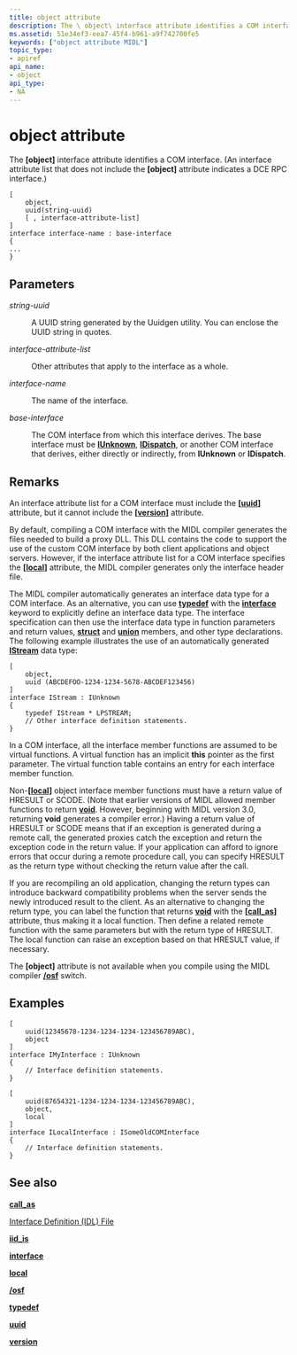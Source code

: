 ```yaml
---
title: object attribute
description: The \ object\ interface attribute identifies a COM interface.
ms.assetid: 51e34ef3-eea7-45f4-b961-a9f742700fe5
keywords: ["object attribute MIDL"]
topic_type:
- apiref
api_name:
- object
api_type:
- NA
---
```


# object attribute

The **\[object\]** interface attribute identifies a COM interface. (An interface attribute list that does not include the **\[object\]** attribute indicates a DCE RPC interface.)

``` syntax
[ 
    object, 
    uuid(string-uuid)
    [ , interface-attribute-list] 
] 
interface interface-name : base-interface
{
...    
}
```

## Parameters

<dl> <dt>

*string-uuid* 
</dt> <dd>

A UUID string generated by the Uuidgen utility. You can enclose the UUID string in quotes.

</dd> <dt>

*interface-attribute-list* 
</dt> <dd>

Other attributes that apply to the interface as a whole.

</dd> <dt>

*interface-name* 
</dt> <dd>

The name of the interface.

</dd> <dt>

*base-interface* 
</dt> <dd>

The COM interface from which this interface derives. The base interface must be [**IUnknown**](_com_iunknown), [**IDispatch**](ebbff4bc-36b2-4861-9efa-ffa45e013eb5), or another COM interface that derives, either directly or indirectly, from **IUnknown** or **IDispatch**.

</dd> </dl>

## Remarks

An interface attribute list for a COM interface must include the **\[**[**uuid**](uuid.md)**\]** attribute, but it cannot include the **\[**[**version**](version.md)**\]** attribute.

By default, compiling a COM interface with the MIDL compiler generates the files needed to build a proxy DLL. This DLL contains the code to support the use of the custom COM interface by both client applications and object servers. However, if the interface attribute list for a COM interface specifies the **\[**[**local**](local.md)**\]** attribute, the MIDL compiler generates only the interface header file.

The MIDL compiler automatically generates an interface data type for a COM interface. As an alternative, you can use [**typedef**](typedef.md) with the [**interface**](interface.md) keyword to explicitly define an interface data type. The interface specification can then use the interface data type in function parameters and return values, [**struct**](struct.md) and [**union**](union.md) members, and other type declarations. The following example illustrates the use of an automatically generated [**IStream**](https://msdn.microsoft.com/library/windows/desktop/aa380034) data type:

``` syntax
[
    object, 
    uuid (ABCDEFOO-1234-1234-5678-ABCDEF123456)
] 
interface IStream : IUnknown
{ 
    typedef IStream * LPSTREAM; 
    // Other interface definition statements.
}
```

In a COM interface, all the interface member functions are assumed to be virtual functions. A virtual function has an implicit **this** pointer as the first parameter. The virtual function table contains an entry for each interface member function.

Non-**\[**[**local**](local.md)**\]** object interface member functions must have a return value of HRESULT or SCODE. (Note that earlier versions of MIDL allowed member functions to return [**void**](void.md). However, beginning with MIDL version 3.0, returning **void** generates a compiler error.) Having a return value of HRESULT or SCODE means that if an exception is generated during a remote call, the generated proxies catch the exception and return the exception code in the return value. If your application can afford to ignore errors that occur during a remote procedure call, you can specify HRESULT as the return type without checking the return value after the call.

If you are recompiling an old application, changing the return types can introduce backward compatibility problems when the server sends the newly introduced result to the client. As an alternative to changing the return type, you can label the function that returns [**void**](void.md) with the **\[**[**call\_as**](call-as.md)**\]** attribute, thus making it a local function. Then define a related remote function with the same parameters but with the return type of HRESULT. The local function can raise an exception based on that HRESULT value, if necessary.

The **\[object\]** attribute is not available when you compile using the MIDL compiler [**/osf**](-osf.md) switch.

## Examples

``` syntax
[
    uuid(12345678-1234-1234-1234-123456789ABC), 
    object
] 
interface IMyInterface : IUnknown
{
    // Interface definition statements.
}

[
    uuid(87654321-1234-1234-1234-123456789ABC), 
    object, 
    local
] 
interface ILocalInterface : ISomeOldCOMInterface
{
    // Interface definition statements.
}
```

## See also

<dl> <dt>

[**call\_as**](call-as.md)
</dt> <dt>

[Interface Definition (IDL) File](interface-definition-idl-file.md)
</dt> <dt>

[**iid\_is**](iid-is.md)
</dt> <dt>

[**interface**](interface.md)
</dt> <dt>

[**local**](local.md)
</dt> <dt>

[**/osf**](-osf.md)
</dt> <dt>

[**typedef**](typedef.md)
</dt> <dt>

[**uuid**](uuid.md)
</dt> <dt>

[**version**](version.md)
</dt> </dl>

 

 




